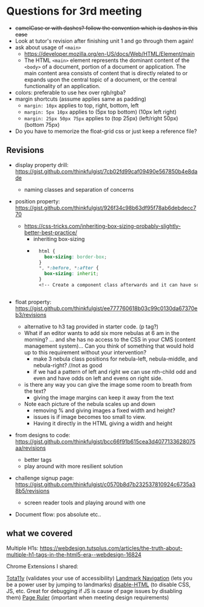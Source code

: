 




# Questions for 3rd meeting
- ~~camelCase or with dashes? follow the convention which is dashes in this case~~
- Look at tutor's revision after finishing unit 1 and go through them again!
- ask about usage of `<main>` 
	- https://developer.mozilla.org/en-US/docs/Web/HTML/Element/main
  	- The HTML `<main>` element represents the dominant content of the `<body>` of a document, portion of a document or application. The main content area consists of content that is directly related to or expands upon the central topic of a document, or the central functionality of an application.
- colors: preferable to use hex over rgb/rgba?
- margin shortcuts (assume applies same as padding)
	- `margin: 10px` applies to top, right, bottom, left
	- `margin: 5px 10px` applies to (5px top bottom) (10px left right)
	- `margin: 25px 50px 75px` applies to (top 25px) (left/right 50px) (bottom 75px)
- Do you have to memorize the float-grid css or just keep a reference file?

## Revisions
- display property drill: https://gist.github.com/thinkfulgist/7cb02fd99caf09490e567850b4e8dade
	- naming classes and separation of concerns
- position property: https://gist.github.com/thinkfulgist/926f34c98b63df95f78ab6debdecc770
	- https://css-tricks.com/inheriting-box-sizing-probably-slightly-better-best-practice/
		- inheriting box-sizing
		- ```CSS
			html {
			  box-sizing: border-box;
			}
			*, *:before, *:after {
			  box-sizing: inherit;
			}
			<!-- Create a component class afterwards and it can have something different-->
		```
- float property: https://gist.github.com/thinkfulgist/ee777760618b03c99c0130da67370eb3/revisions
	- alternative to h3 tag provided in starter code. (p tag?)
	- What if an editor wants to add six more nebulas at 6 am in the morning? ... and she has no access to the CSS in your CMS (content management system)... Can you think of something that would hold up to this requirement without your intervention?
		- make 3 nebula class positions for nebula-left, nebula-middle, and nebula-right? //not as good
		- if we had a pattern of left and right we can use nth-child odd and even and have odds on left and evens on right side. 
	- is there any way you can give the image some room to breath from the text?
		- giving the image margins can keep it away from the text
	- Note each picture of the nebula scales up and down
		- removing % and giving images a fixed width and height?
		- issues is if image becomes too small to view.
		- Having it directly in the HTML giving a width and height
- from designs to code: https://gist.github.com/thinkfulgist/bcc66f91b615cea3d4077133628075aa/revisions
	- better tags
	- play around with more resilient solution
- challenge signup page: https://gist.github.com/thinkfulgist/c0570b8d7b232537810924c6735a38b5/revisions
	- screen reader tools and playing around with one



- Document flow: pos absolute etc..


## what we covered

Multiple H1s:
https://webdesign.tutsplus.com/articles/the-truth-about-multiple-h1-tags-in-the-html5-era--webdesign-16824

Chrome Extensions I shared:

[Tota11y](http://khan.github.io/tota11y/) (validates your use of accessibility)
[Landmark Navigation](https://chrome.google.com/webstore/detail/landmark-navigation-via-k/ddpokpbjopmeeiiolheejjpkonlkklgp?hl=en-GB) (lets you be a power user by jumping to landmarks)
[disable-HTML](https://chrome.google.com/webstore/detail/disable-html/lfhjgihpknekohffabeddfkmoiklonhm?hl=en-GB) (to disable CSS, JS, etc. Great for debugging if JS is cause of page issues by disabling them)
[Page Ruler](https://chrome.google.com/webstore/detail/page-ruler/jlpkojjdgbllmedoapgfodplfhcbnbpn?hl=en) (important when meeting design requirements)